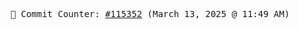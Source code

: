 <p align="center">
    <samp>
        📮 Commit Counter: <a href="https://github.com/Javascript-void0/Javascript-void0/commits/main">#115352</a> (March 13, 2025 @ 11:49 AM)
    </samp>
</p>